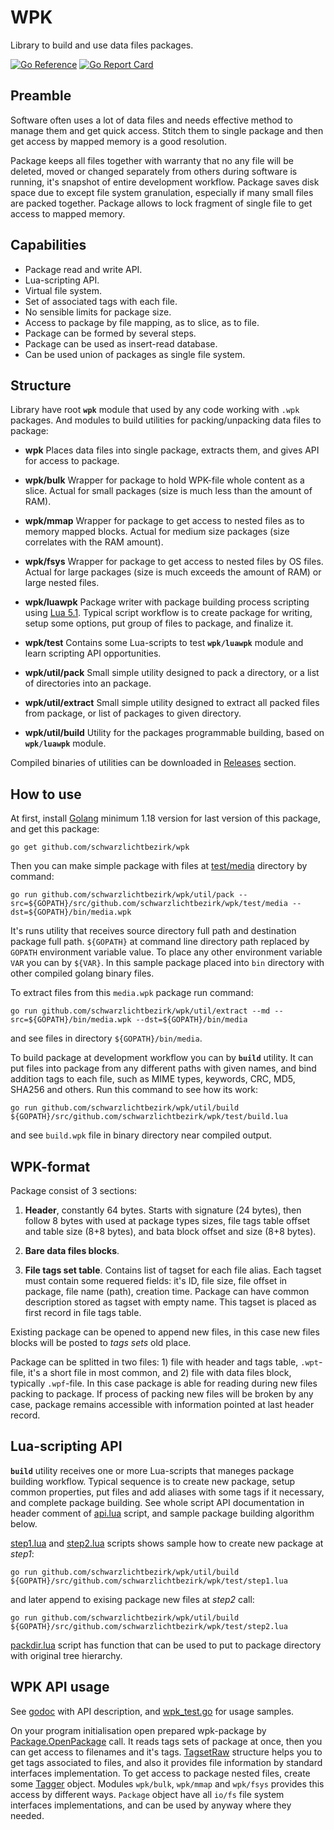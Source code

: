 # WPK

Library to build and use data files packages.

[![Go Reference](https://pkg.go.dev/badge/github.com/schwarzlichtbezirk/wpk.svg)](https://pkg.go.dev/github.com/schwarzlichtbezirk/wpk)
[![Go Report Card](https://goreportcard.com/badge/github.com/schwarzlichtbezirk/wpk)](https://goreportcard.com/report/github.com/schwarzlichtbezirk/wpk)

## Preamble

Software often uses a lot of data files and needs effective method to manage them and get quick access. Stitch them to single package and then get access by mapped memory is a good resolution.

Package keeps all files together with warranty that no any file will be deleted, moved or changed separately from others during software is running, it's snapshot of entire development workflow. Package saves disk space due to except file system granulation, especially if many small files are packed together. Package allows to lock fragment of single file to get access to mapped memory.

## Capabilities

* Package read and write API.
* Lua-scripting API.
* Virtual file system.
* Set of associated tags with each file.
* No sensible limits for package size.
* Access to package by file mapping, as to slice, as to file.
* Package can be formed by several steps.
* Package can be used as insert-read database.
* Can be used union of packages as single file system.

## Structure

Library have root **`wpk`** module that used by any code working with `.wpk` packages. And modules to build utilities for packing/unpacking data files to package:

* **wpk**
Places data files into single package, extracts them, and gives API for access to package.

* **wpk/bulk**
Wrapper for package to hold WPK-file whole content as a slice. Actual for small packages (size is much less than the amount of RAM).

* **wpk/mmap**
Wrapper for package to get access to nested files as to memory mapped blocks. Actual for medium size packages (size correlates with the RAM amount).

* **wpk/fsys**
Wrapper for package to get access to nested files by OS files. Actual for large packages (size is much exceeds the amount of RAM) or large nested files.

* **wpk/luawpk**
Package writer with package building process scripting using [Lua 5.1]([https://www.lua.org/manual/5.1/](https://www.lua.org/manual/5.1/)). Typical script workflow is to create package for writing, setup some options, put group of files to package, and finalize it.

* **wpk/test**
Contains some Lua-scripts to test **`wpk/luawpk`** module and learn scripting API opportunities.

* **wpk/util/pack**
Small simple utility designed to pack a directory, or a list of directories into an package.

* **wpk/util/extract**
Small simple utility designed to extract all packed files from package, or list of packages to given directory.

* **wpk/util/build**
Utility for the packages programmable building, based on **`wpk/luawpk`** module.

Compiled binaries of utilities can be downloaded in [Releases](https://github.com/schwarzlichtbezirk/wpk/releases) section.

## How to use

At first, install [Golang](https://go.dev/dl/) minimum 1.18 version for last version of this package, and get this package:

```batch
go get github.com/schwarzlichtbezirk/wpk
```

Then you can make simple package with files at [test/media](https://github.com/schwarzlichtbezirk/wpk/tree/master/test/media) directory by command:

```batch
go run github.com/schwarzlichtbezirk/wpk/util/pack --src=${GOPATH}/src/github.com/schwarzlichtbezirk/wpk/test/media --dst=${GOPATH}/bin/media.wpk
```

It's runs utility that receives source directory full path and destination package full path. `${GOPATH}` at command line directory path replaced by `GOPATH` environment variable value. To place any other environment variable `VAR` you can by `${VAR}`. In this sample package placed into `bin` directory with other compiled golang binary files.

To extract files from this `media.wpk` package run command:

```batch
go run github.com/schwarzlichtbezirk/wpk/util/extract --md --src=${GOPATH}/bin/media.wpk --dst=${GOPATH}/bin/media
```

and see files in directory `${GOPATH}/bin/media`.

To build package at development workflow you can by **`build`** utility. It can put files into package from any different paths with given names, and bind addition tags to each file, such as MIME types, keywords, CRC, MD5, SHA256 and others. Run this command to see how its work:

```batch
go run github.com/schwarzlichtbezirk/wpk/util/build ${GOPATH}/src/github.com/schwarzlichtbezirk/wpk/test/build.lua
```

and see `build.wpk` file in binary directory near compiled output.

## WPK-format

Package consist of 3 sections:

1. **Header**, constantly 64 bytes. Starts with signature (24 bytes), then follow 8 bytes with used at package types sizes, file tags table offset and table size (8+8 bytes), and bata block offset and size (8+8 bytes).

2. **Bare data files blocks**.

3. **File tags set table**. Contains list of tagset for each file alias. Each tagset must contain some requered fields: it's ID, file size, file offset in package, file name (path), creation time. Package can have common description stored as tagset with empty name. This tagset is placed as first record in file tags table.

Existing package can be opened to append new files, in this case new files blocks will be posted to *tags sets* old place.

Package can be splitted in two files: 1) file with header and tags table, `.wpt`-file, it's a short file in most common, and 2) file with data files block, typically `.wpf`-file. In this case package is able for reading during new files packing to package. If process of packing new files will be broken by any case, package remains accessible with information pointed at last header record.

## Lua-scripting API

**`build`** utility receives one or more Lua-scripts that maneges package building workflow. Typical sequence is to create new package, setup common properties, put files and add aliases with some tags if it necessary, and complete package building. See whole script API documentation in header comment of [api.lua](https://github.com/schwarzlichtbezirk/wpk/blob/master/test/api.lua) script, and sample package building algorithm below.

[step1.lua](https://github.com/schwarzlichtbezirk/wpk/blob/master/test/step1.lua) and [step2.lua](https://github.com/schwarzlichtbezirk/wpk/blob/master/test/step2.lua) scripts shows sample how to create new package at *step1*:

```batch
go run github.com/schwarzlichtbezirk/wpk/util/build ${GOPATH}/src/github.com/schwarzlichtbezirk/wpk/test/step1.lua
```

and later append to exising package new files at *step2* call:

```batch
go run github.com/schwarzlichtbezirk/wpk/util/build ${GOPATH}/src/github.com/schwarzlichtbezirk/wpk/test/step2.lua
```

[packdir.lua](https://github.com/schwarzlichtbezirk/wpk/blob/master/test/packdir.lua) script has function that can be used to put to package directory with original tree hierarchy.

## WPK API usage

See [godoc](https://pkg.go.dev/github.com/schwarzlichtbezirk/wpk) with API description, and [wpk_test.go](https://github.com/schwarzlichtbezirk/wpk/blob/master/wpk_test.go) for usage samples.

On your program initialisation open prepared wpk-package by [Package.OpenPackage](https://pkg.go.dev/github.com/schwarzlichtbezirk/wpk#Package.OpenPackage) call. It reads tags sets of package at once, then you can get access to filenames and it's tags. [TagsetRaw](https://pkg.go.dev/github.com/schwarzlichtbezirk/wpk#TagsetRaw) structure helps you to get tags associated to files, and also it provides file information by standard interfaces implementation. To get access to package nested files, create some [Tagger](https://pkg.go.dev/github.com/schwarzlichtbezirk/wpk#Tagger) object. Modules `wpk/bulk`, `wpk/mmap` and `wpk/fsys` provides this access by different ways. `Package` object have all `io/fs` file system interfaces implementations, and can be used by anyway where they needed.
